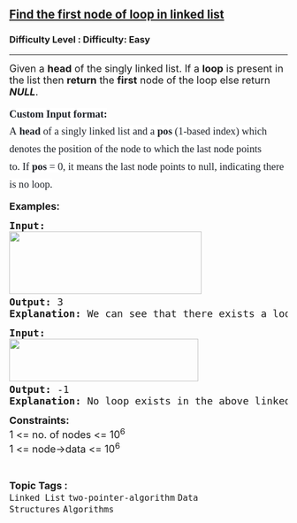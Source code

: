 <h2><a href="https://www.geeksforgeeks.org/problems/find-the-first-node-of-loop-in-linked-list--170645/1?itm_source=geeksforgeeks&itm_medium=article&itm_campaign=practice_card">Find the first node of loop in linked list</a></h2><h3>Difficulty Level : Difficulty: Easy</h3><hr><div class="problems_problem_content__Xm_eO"><p><span style="font-size: 18px;">Given a <strong>head</strong> of the singly linked list.&nbsp;</span><span style="font-size: 18px;">If a <strong>loop</strong> is present</span><span style="font-size: 18px;"> in the list then <strong>return</strong> the </span><span style="font-size: 18px;"><strong>first</strong> node of the loop else return </span><strong><em style="font-size: 18px;">NULL</em></strong><span style="font-size: 18px;">.</span></p>
<p><span style="font-size: 14pt;"><span style="box-sizing: border-box; line-height: 1.7em; font-family: Nunito; color: #1e2229; background-color: #ffffff;"><span style="box-sizing: border-box; font-weight: bolder; line-height: 1.7em; font-family: var(--gfg-font-secondary) !important; color: var(--text-color) !important; background-color: var(--background) !important;">Custom Input format:</span><br style="box-sizing: border-box; line-height: 1.7em; font-family: var(--gfg-font-primary) !important; color: var(--text-color) !important; background-color: var(--background) !important;">A<span style="box-sizing: border-box; font-weight: bolder; line-height: 1.7em; font-family: var(--gfg-font-secondary) !important; color: var(--text-color) !important; background-color: var(--background) !important;">&nbsp;head&nbsp;</span>of a singly linked list<span style="box-sizing: border-box; font-weight: bolder; line-height: 1.7em; font-family: var(--gfg-font-secondary) !important; color: var(--text-color) !important; background-color: var(--background) !important;">&nbsp;</span>and a<span style="box-sizing: border-box; font-weight: bolder; line-height: 1.7em; font-family: var(--gfg-font-secondary) !important; color: var(--text-color) !important; background-color: var(--background) !important;">&nbsp;</span><span style="box-sizing: border-box; font-weight: bolder; line-height: 1.7em; font-family: var(--gfg-font-secondary) !important; color: var(--text-color) !important; background-color: var(--background) !important;">pos&nbsp;</span>(1-based index) which denotes the position of the node to which the last node points to.&nbsp;</span><span style="box-sizing: border-box; line-height: 1.7em; font-family: Nunito; color: #1e2229; background-color: #ffffff;">If&nbsp;<span style="box-sizing: border-box; font-weight: bolder; line-height: 1.7em; font-family: var(--gfg-font-secondary) !important; color: var(--text-color) !important; background-color: var(--background) !important;">pos&nbsp;</span>= 0, it means the last node points to null, indicating there is no loop.</span></span></p>
<p><span style="font-size: 18px;"><strong>Examples:</strong></span></p>
<pre><span style="font-size: 18px;"><strong>Input:</strong></span>
<span style="font-size: 18px;"><img src="https://media.geeksforgeeks.org/img-practice/prod/addEditProblem/713150/Web/Other/blobid0_1723112915.png" width="348" height="113"> <br><strong>Output: </strong>3</span>
<span style="font-size: 18px;"><strong>Explanation: </strong>We can see that there exists a loop in the given linked list and the first node of the loop is 3.</span></pre>
<pre><span style="font-size: 18px;"><strong>Input:</strong></span>
<span style="font-size: 18px;"><img src="https://media.geeksforgeeks.org/img-practice/prod/addEditProblem/713150/Web/Other/blobid1_1723112944.png" width="342" height="77"> <br><strong>Output: </strong>-1
<strong>Explanation: </strong>No loop exists in the above linked list.So the output is -1.</span>
</pre>
<p><span style="font-size: 18px;"><strong>Constraints:</strong><br>1 &lt;= no. of nodes &lt;= 10<sup>6</sup></span><br><span style="font-size: 18px;">1 &lt;= node-&gt;data &lt;= 10<sup>6</sup>&nbsp;<br></span></p></div><br><p><span style=font-size:18px><strong>Topic Tags : </strong><br><code>Linked List</code>&nbsp;<code>two-pointer-algorithm</code>&nbsp;<code>Data Structures</code>&nbsp;<code>Algorithms</code>&nbsp;